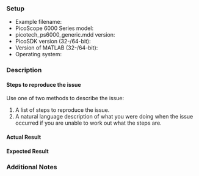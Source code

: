 ### Setup

* Example filename:
* PicoScope 6000 Series model:
* picotech_ps6000_generic.mdd version:
* PicoSDK version (32-/64-bit):
* Version of MATLAB (32-/64-bit):
* Operating system:

### Description

#### Steps to reproduce the issue

Use one of two methods to describe the issue:

1. A list of steps to reproduce the issue. 
1. A natural language description of what you were doing when the issue occurred if you are unable to work out what the steps are. 

#### Actual Result



#### Expected Result



### Additional Notes